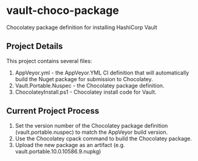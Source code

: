 # vault-choco-package
Chocolatey package definition for installing HashiCorp Vault

## Project Details
This project contains several files:
 1. AppVeyor.yml - the AppVeyor.YML CI definition that will automatically build the Nuget package for submission to Chocolatey.
 2. Vault.Portable.Nuspec - the Chocolatey package definition.
 3. ChocolateyInstall.ps1 - Chocolatey install code for Vault.

## Current Project Process
 1. Set the version number of the Chocolatey package definition (vault.portable.nuspec) to match the AppVeyor build version.
 2. Use the Chocolatey cpack command to build the Chocolatey package.
 3. Upload the new package as an artifact (e.g. vault.portable.10.0.10586.9.nupkg)
